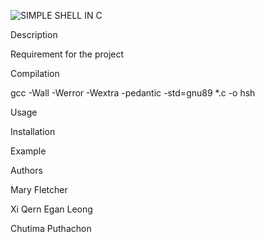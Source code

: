 
![SIMPLE SHELL IN C](https://github.com/user-attachments/assets/24d4dcc6-b7f3-495e-b63c-aab268d3a990)

Description

Requirement for the project

Compilation

gcc -Wall -Werror -Wextra -pedantic -std=gnu89 *.c -o hsh

Usage

Installation

Example

Authors

Mary Fletcher

Xi Qern Egan Leong

Chutima Puthachon
